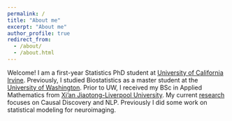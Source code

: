 ```yaml
---
permalink: /
title: "About me"
excerpt: "About me"
author_profile: true
redirect_from: 
  - /about/
  - /about.html
---
```


Welcome! I am a first-year Statistics PhD student at [University of California Irvine](https://www.stat.uci.edu). Previously, I studied Biostatistics as a master student at the [University of Washington](https://www.biostat.washington.edu). Prior to UW, I received my BSc in Applied Mathematics from [Xi’an Jiaotong-Liverpool University](https://www.xjtlu.edu.cn/en/). My current [research](research) focuses on Causal Discovery and NLP. Previously I did some work on statistical modeling for neuroimaging.